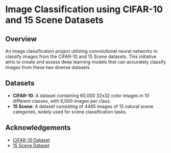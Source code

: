 # Image Classification using CIFAR-10 and 15 Scene Datasets

## Overview
An image classification project utilizing convolutional neural networks to classify images from the CIFAR-10 and 15 Scene datasets. This initiative aims to create and assess deep learning models that can accurately classify images from these two diverse datasets
## Datasets
- **CIFAR-10**: A dataset containing 60,000 32x32 color images in 10 different classes, with 6,000 images per class.
- **15 Scene**: A dataset consisting of 4485 images of 15 natural scene categories, widely used for scene classification tasks.


## Acknowledgements
- [CIFAR-10 Dataset](https://www.cs.toronto.edu/~kriz/cifar.html)
- [15 Scene Dataset](https://figshare.com/articles/dataset/15-Scene_Image_Dataset/7007177?file=12855452)


